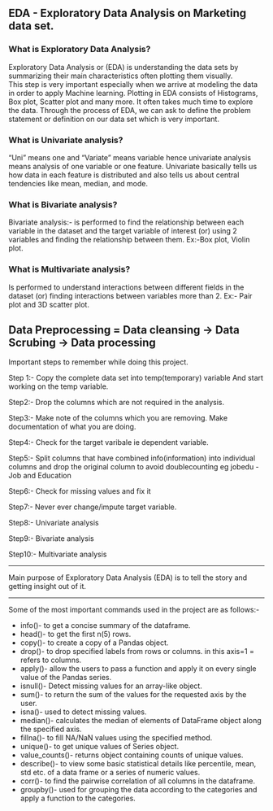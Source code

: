 EDA - Exploratory Data Analysis on Marketing data set.
------------------------------------------
<h3>What is Exploratory Data Analysis?</br></h3>
Exploratory Data Analysis or (EDA) is understanding the data sets by summarizing their main characteristics often plotting them visually.</br> This step is very important especially when we arrive at modeling the data in order to apply Machine learning. Plotting in EDA consists of Histograms, Box plot, Scatter plot and many more. It often takes much time to explore the data. Through the process of EDA, we can ask to define the problem statement or definition on our data set which is very important.
<p></p>
<h3>What is Univariate analysis?</br></h3>
“Uni” means one and “Variate” means variable hence univariate analysis means analysis of one variable or one feature. Univariate basically tells us how data in each feature is distributed and also tells us about central tendencies like mean, median, and mode.
<p></p>
<h3>What is Bivariate analysis?</br></h3>
Bivariate analysis:- is performed to find the relationship between each variable in the dataset and the target variable of interest (or) using 2 variables and finding the relationship between them. Ex:-Box plot, Violin plot.
<p></p>
<h3>What is Multivariate analysis?</br></h3>
Is performed to understand interactions between different fields in the dataset (or) finding interactions between variables more than 2. Ex:- Pair plot and 3D scatter plot.
<p></p>

Data Preprocessing = Data cleansing -> Data Scrubing -> Data processing 
------------------------------------------
Important steps to remember while doing this project.

Step 1:-
Copy the complete data set into temp(temporary) variable
And start working on the temp variable.

Step2:-
Drop the columns which are not required in the analysis.

Step3:-
Make note of the columns which you are removing. Make documentation of what you are doing.

Step4:-
Check for the target varibale ie dependent variable.

Step5:-
Split columns that have combined info(information) into individual columns and drop the original column to avoid doublecounting
eg jobedu - Job and Education

Step6:-
Check for missing values and fix it

Step7:-
Never ever change/impute target variable.

Step8:-
Univariate analysis 

Step9:-
Bivariate analysis

Step10:-
Multivariate analysis

---------------------------------------------

Main purpose of Exploratory Data Analysis (EDA) is to tell the story and getting insight out of it.

---------------------------------------------

Some of the most important commands used in the project are as follows:-

* info()- to get a concise summary of the dataframe.
* head()- to get the first n(5) rows.
* copy()- to create a copy of a Pandas object.
* drop()- to drop specified labels from rows or columns. in this axis=1 = refers to columns.
* apply()- allow the users to pass a function and apply it on every single value of the Pandas series.
* isnull()- Detect missing values for an array-like object.
* sum()- to return the sum of the values for the requested axis by the user.
* isna()- used to detect missing values.
* median()- calculates the median of elements of DataFrame object along the specified axis.
* fillna()- to fill NA/NaN values using the specified method.
* unique()- to get unique values of Series object.
* value_counts()-  returns object containing counts of unique values.
* describe()- to view some basic statistical details like percentile, mean, std etc. of a data frame or a series of numeric values.
* corr()- to find the pairwise correlation of all columns in the dataframe.
* groupby()- used for grouping the data according to the categories and apply a function to the categories.
